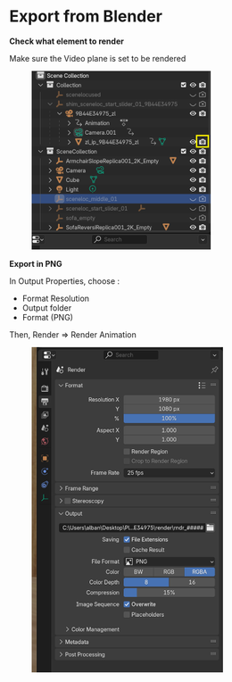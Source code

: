 # Export from Blender

**Check what element to render**&#x20;

Make sure the Video plane is set to be rendered

<figure><img src="../.gitbook/assets/image (21).png" alt="" width="321"><figcaption></figcaption></figure>

**Export in PNG**

In Output Properties, choose :&#x20;

* Format Resolution
* Output folder
* Format (PNG)

Then, Render ⇒ Render Animation

<figure><img src="../.gitbook/assets/image (19).png" alt="" width="343"><figcaption></figcaption></figure>
